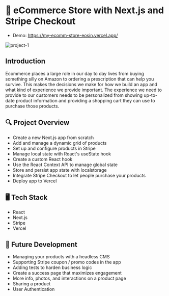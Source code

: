 # 🛒 eCommerce Store with Next.js and Stripe Checkout

* Demo: https://my-ecomm-store-eosin.vercel.app/


![project-1](https://user-images.githubusercontent.com/63996774/116184504-85f3c880-a6e5-11eb-98da-a7da6e393d36.png)


## Introduction
Ecommerce places a large role in our day to day lives from buying something silly on Amazon to ordering a prescription that can help you survive. This makes the decisions we make for how we build an app and what kind of experience we provide important. The experience we need to provide to our customers needs to be personalized from showing up-to-date product information and providing a shopping cart they can use to purchase those products.

## 🔍 Project Overview

* Create a new Next.js app from scratch
* Add and manage a dynamic grid of products
* Set up and configure products in Stripe
* Manage local state with React's useState hook
* Create a custom React hook
* Use the React Context API to manage global state
* Store and persist app state with localstorage
* Integrate Stripe Checkout to let people purchase your products
* Deploy app to Vercel

## 🖥 Tech Stack

* React
* Next.js
* Stripe
* Vercel

## 🧰 Future Development

* Managing your products with a headless CMS
* Supporting Stripe coupon / promo codes in the app
* Adding tests to harden business logic
* Create a success page that maximizes engagement
* More info, photos, and interactions on a product page
* Sharing a product
* User Authentication

